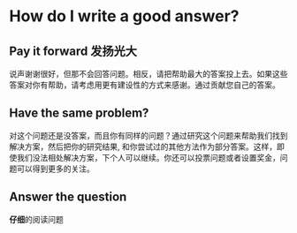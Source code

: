 # How do I write a good answer?

## Pay it forward 发扬光大

说声谢谢很好，但那不会回答问题。相反，请把帮助最大的答案投上去。如果这些答案对你有帮助，请考虑用更有建设性的方式来感谢。通过贡献您自己的答案。

## Have the same problem?

对这个问题还是没答案，而且你有同样的问题？通过研究这个问题来帮助我们找到解决方案，然后把你的研究结果, 和你尝试过的其他方法作为部分答案。这样，即使我们没法相处解决方案，下个人可以继续。你还可以投票问题或者设置奖金，问题可以得到更多的关注。



## Answer the question

**仔细**的阅读问题

